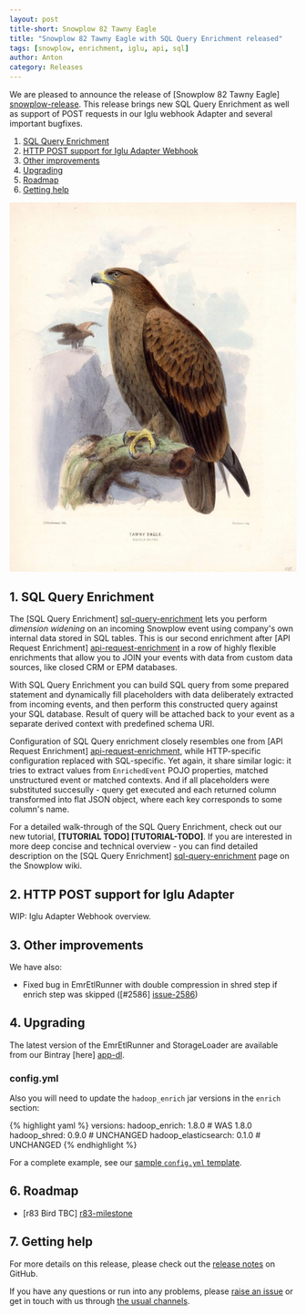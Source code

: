 ```yaml
---
layout: post
title-short: Snowplow 82 Tawny Eagle
title: "Snowplow 82 Tawny Eagle with SQL Query Enrichment released"
tags: [snowplow, enrichment, iglu, api, sql]
author: Anton
category: Releases
---
```


We are pleased to announce the release of [Snowplow 82 Tawny Eagle] [snowplow-release]. This release brings new SQL Query Enrichment as well as support of POST requests in our Iglu webhook Adapter and several important bugfixes.

1. [SQL Query Enrichment](/blog/2016/07/01/snowplow-r82-tawny-eagle-with-sql-query-enrichment-released#sql-query-enrichment)
2. [HTTP POST support for Iglu Adapter Webhook](/blog/2016/07/01/snowplow-r82-tawny-eagle-with-sql-query-enrichment-released#iglu-adapter-post)
3. [Other improvements](/blog/2016/07/01/snowplow-r82-tawny-eagle-with-sql-query-enrichment-released#other)
4. [Upgrading](/blog/2016/07/01/snowplow-r82-tawny-eagle-with-sql-query-enrichment-released#upgrading)
5. [Roadmap](/blog/2016/07/01/snowplow-r82-tawny-eagle-with-sql-query-enrichment-released#roadmap)
6. [Getting help](/blog/2016/07/01/snowplow-r82-tawny-eagle-with-sql-query-enrichment-released#help)

![tawny-eagle][tawny-eagle]

<!--more-->

<h2 id="sql-query-enrichment">1. SQL Query Enrichment</h2>

The [SQL Query Enrichment] [sql-query-enrichment] lets you perform _dimension widening_ on an incoming Snowplow event using company's own internal data stored in SQL tables. This is our second enrichment after [API Request Enrichment] [api-request-enrichment] in a row of highly flexible enrichments that allow you to JOIN your events with data from custom data sources, like closed CRM or EPM databases.

With SQL Query Enrichment you can build SQL query from some prepared statement and dynamically fill placeholders with data deliberately extracted from incoming events, and then perform this constructed query against your SQL database. Result of query will be attached back to your event as a separate derived context with predefined schema URI.

Configuration of SQL Query enrichment closely resembles one from [API Request Enrichment] [api-request-enrichment], while HTTP-specific configuration replaced with SQL-specific. Yet again, it share similar logic: it tries to extract values from `EnrichedEvent` POJO properties, matched unstructured event or matched contexts. And if all placeholders were substituted succesully - query get executed and each returned column transformed into flat JSON object, where each key corresponds to some column's name.

For a detailed walk-through of the SQL Query Enrichment, check out our new tutorial, **[TUTORIAL TODO] [TUTORIAL-TODO]**. If you are interested in more deep concise and technical overview - you can find detailed description on the [SQL Query Enrichment] [sql-query-enrichment] page on the Snowplow wiki.

<h2 id="http-header-extractor-enrichment">2. HTTP POST support for Iglu Adapter</h2>

WIP: Iglu Adapter Webhook overview.

<h2 id="other">3. Other improvements</h2>

We have also:

* Fixed bug in EmrEtlRunner with double compression in shred step if enrich step was skipped ([#2586] [issue-2586])


<h2 id="upgrading">4. Upgrading</h2>

The latest version of the EmrEtlRunner and StorageLoader are available from our Bintray [here] [app-dl].

<h3>config.yml</h3>

Also you will need to update the `hadoop_enrich` jar versions in the `enrich` section:

{% highlight yaml %}
versions:
  hadoop_enrich: 1.8.0        # WAS 1.8.0
  hadoop_shred: 0.9.0         # UNCHANGED
  hadoop_elasticsearch: 0.1.0 # UNCHANGED
{% endhighlight %}

For a complete example, see our [sample `config.yml` template][emretlrunner-config-yml].

<h2 id="roadmap">6. Roadmap</h2>

* [r83 Bird TBC] [r83-milestone]

<h2 id="help">7. Getting help</h2>

For more details on this release, please check out the [release notes][snowplow-release] on GitHub.

If you have any questions or run into any problems, please [raise an issue][issues] or get in touch with us through [the usual channels][talk-to-us].

[tawny-eagle]: /assets/img/blog/2016/07/tawny-eagle.jpg

[js-enrichment]: https://github.com/snowplow/snowplow/wiki/JavaScript-script-enrichment
[api-request-enrichment]: https://github.com/snowplow/snowplow/wiki/API-Request-enrichment
[sql-query-enrichment]: https://github.com/snowplow/snowplow/wiki/API-Request-enrichment

[enrichment-configs]: https://github.com/snowplow/snowplow/tree/master/3-enrich/config/enrichments

[issue-2586]: https://github.com/snowplow/snowplow/issues/2586

[r83-milestone]: https://github.com/snowplow/snowplow/issues?q=is%3Aopen+is%3Aissue+milestone%3A%22Release+83+%5BHAD%5D+Bird+TBC%22

[app-dl]: http://dl.bintray.com/snowplow/snowplow-generic/snowplow_emr_r82_tawny_eagle.zip

[emretlrunner-config-yml]: https://github.com/snowplow/snowplow/blob/master/3-enrich/emr-etl-runner/config/config.yml.sample

[snowplow-release]: https://github.com/snowplow/snowplow/releases/r82-tawny-eagle
[wiki]: https://github.com/snowplow/snowplow/wiki
[issues]: https://github.com/snowplow/snowplow/issues
[talk-to-us]: https://github.com/snowplow/snowplow/wiki/Talk-to-us
[changelog]: https://github.com/snowplow/snowplow/blob/master/CHANGELOG
